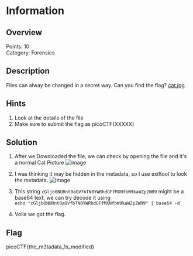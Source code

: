 # Information

## Overview
Points: 10  
Category: Forensics

## Description
Files can alway be changed in a secret way. Can you find the flag? [cat.jpg](./cat.jpg)

## Hints

1. Look at the details of the file
2. Make sure to submit the flag as picoCTF{XXXXX}

## Solution

1. After we Downloaded the file, we can check by opening the file and it's a normal Cat Picture
![image](https://user-images.githubusercontent.com/115586420/199637924-d1857a88-50cd-478f-b0d2-516e811b4b2d.png)

2. I was thinking it may be hidden in the metadata, so I use exiftool to look the metadata.
![image](https://user-images.githubusercontent.com/115586420/199638036-5f1db0fe-3fc7-4b5f-8470-87f302283482.png)

3. This string `cGljb0NURnt0aGVfbTN0YWRhdGFfMXNfbW9kaWZpZWR9` might be a base64 text, we can try decode it using  
  ```echo "cGljb0NURnt0aGVfbTN0YWRhdGFfMXNfbW9kaWZpZWR9" | base64 -d ```

4. Voila we got the flag.
## Flag

picoCTF{the_m3tadata_1s_modified}
